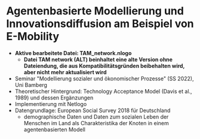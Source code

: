 # Agentenbasierte Modellierung und Innovationsdiffusion am Beispiel von E-Mobility
+ **Aktive bearbeitete Datei: TAM_network.nlogo**
    + **Datei TAM network (ALT) beinhaltet eine alte Version ohne Dateiendung, die aus Kompatibilitätsgründen beibehalten wird, aber nicht mehr aktualisiert wird**
+ Seminar "Modellierung sozialer und ökonomischer Prozesse" (SS 2022), Uni Bamberg
+ Theoretischer Hintergrund: Technology Acceptance Model (Davis et al., 1989) und dessen Ergänzungen
+ Implementierung mit Netlogo
+ Datengrundlage: European Social Survey 2018 für Deutschland
  + demographische Daten und Daten zum sozialen Leben der Menschen im Land als Charakteristika der Knoten in einem agentenbasierten Modell
